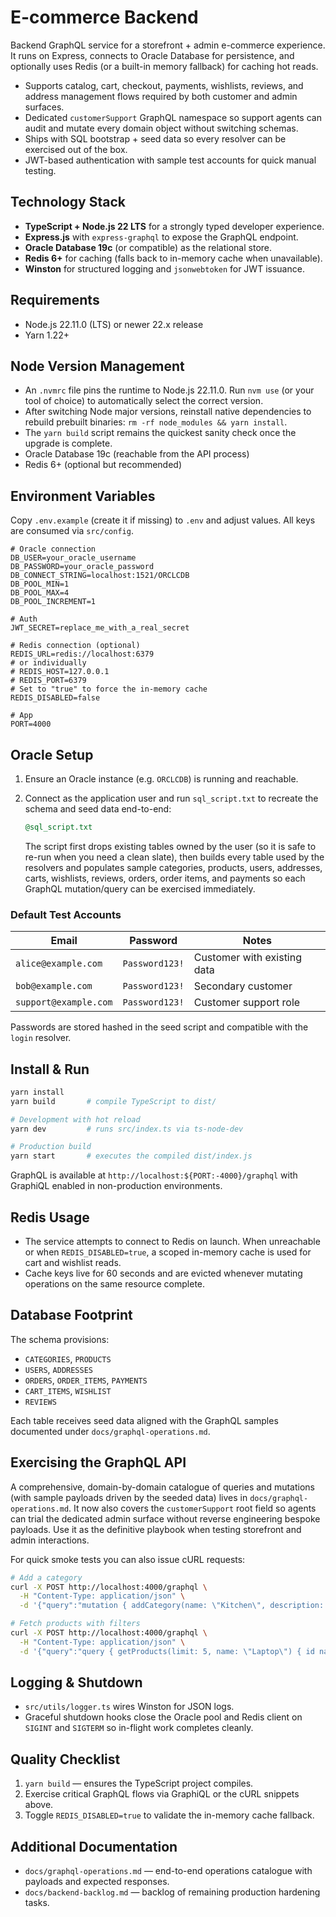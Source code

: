 # E-commerce Backend

Backend GraphQL service for a storefront + admin e-commerce experience. It runs on
Express, connects to Oracle Database for persistence, and optionally uses Redis
(or a built-in memory fallback) for caching hot reads.

- Supports catalog, cart, checkout, payments, wishlists, reviews, and address
  management flows required by both customer and admin surfaces.
- Dedicated `customerSupport` GraphQL namespace so support agents can audit and
  mutate every domain object without switching schemas.
- Ships with SQL bootstrap + seed data so every resolver can be exercised out of
  the box.
- JWT-based authentication with sample test accounts for quick manual testing.

## Technology Stack
- **TypeScript + Node.js 22 LTS** for a strongly typed developer experience.
- **Express.js** with `express-graphql` to expose the GraphQL endpoint.
- **Oracle Database 19c** (or compatible) as the relational store.
- **Redis 6+** for caching (falls back to in-memory cache when unavailable).
- **Winston** for structured logging and `jsonwebtoken` for JWT issuance.

## Requirements
- Node.js 22.11.0 (LTS) or newer 22.x release
- Yarn 1.22+

## Node Version Management
- An `.nvmrc` file pins the runtime to Node.js 22.11.0. Run `nvm use` (or your
  tool of choice) to automatically select the correct version.
- After switching Node major versions, reinstall native dependencies to rebuild
  prebuilt binaries: `rm -rf node_modules && yarn install`.
- The `yarn build` script remains the quickest sanity check once the upgrade is
  complete.
- Oracle Database 19c (reachable from the API process)
- Redis 6+ (optional but recommended)

## Environment Variables
Copy `.env.example` (create it if missing) to `.env` and adjust values. All keys
are consumed via `src/config`.

```dotenv
# Oracle connection
DB_USER=your_oracle_username
DB_PASSWORD=your_oracle_password
DB_CONNECT_STRING=localhost:1521/ORCLCDB
DB_POOL_MIN=1
DB_POOL_MAX=4
DB_POOL_INCREMENT=1

# Auth
JWT_SECRET=replace_me_with_a_real_secret

# Redis connection (optional)
REDIS_URL=redis://localhost:6379
# or individually
# REDIS_HOST=127.0.0.1
# REDIS_PORT=6379
# Set to "true" to force the in-memory cache
REDIS_DISABLED=false

# App
PORT=4000
```

## Oracle Setup
1. Ensure an Oracle instance (e.g. `ORCLCDB`) is running and reachable.
2. Connect as the application user and run `sql_script.txt` to recreate the
   schema and seed data end-to-end:

   ```sql
   @sql_script.txt
   ```

   The script first drops existing tables owned by the user (so it is safe to
   re-run when you need a clean slate), then builds every table used by the
   resolvers and populates sample categories, products, users, addresses, carts,
   wishlists, reviews, orders, order items, and payments so each GraphQL
   mutation/query can be exercised immediately.

### Default Test Accounts
| Email               | Password       | Notes                       |
|---------------------|----------------|-----------------------------|
| `alice@example.com`   | `Password123!` | Customer with existing data |
| `bob@example.com`     | `Password123!` | Secondary customer          |
| `support@example.com` | `Password123!` | Customer support role       |

Passwords are stored hashed in the seed script and compatible with the `login`
resolver.

## Install & Run
```bash
yarn install
yarn build       # compile TypeScript to dist/

# Development with hot reload
yarn dev         # runs src/index.ts via ts-node-dev

# Production build
yarn start       # executes the compiled dist/index.js
```

GraphQL is available at `http://localhost:${PORT:-4000}/graphql` with GraphiQL
enabled in non-production environments.

## Redis Usage
- The service attempts to connect to Redis on launch. When unreachable or when
  `REDIS_DISABLED=true`, a scoped in-memory cache is used for cart and wishlist
  reads.
- Cache keys live for 60 seconds and are evicted whenever mutating operations on
  the same resource complete.

## Database Footprint
The schema provisions:
- `CATEGORIES`, `PRODUCTS`
- `USERS`, `ADDRESSES`
- `ORDERS`, `ORDER_ITEMS`, `PAYMENTS`
- `CART_ITEMS`, `WISHLIST`
- `REVIEWS`

Each table receives seed data aligned with the GraphQL samples documented under
`docs/graphql-operations.md`.

## Exercising the GraphQL API
A comprehensive, domain-by-domain catalogue of queries and mutations (with sample
payloads driven by the seeded data) lives in `docs/graphql-operations.md`. It now
also covers the `customerSupport` root field so agents can trial the dedicated
admin surface without reverse engineering bespoke payloads. Use it as the
definitive playbook when testing storefront and admin interactions.

For quick smoke tests you can also issue cURL requests:

```bash
# Add a category
curl -X POST http://localhost:4000/graphql \
  -H "Content-Type: application/json" \
  -d '{"query":"mutation { addCategory(name: \"Kitchen\", description: \"Appliances\") { id name }}"}'

# Fetch products with filters
curl -X POST http://localhost:4000/graphql \
  -H "Content-Type: application/json" \
  -d '{"query":"query { getProducts(limit: 5, name: \"Laptop\") { id name price category { name } }}"}'
```

## Logging & Shutdown
- `src/utils/logger.ts` wires Winston for JSON logs.
- Graceful shutdown hooks close the Oracle pool and Redis client on `SIGINT` and
  `SIGTERM` so in-flight work completes cleanly.

## Quality Checklist
1. `yarn build` — ensures the TypeScript project compiles.
2. Exercise critical GraphQL flows via GraphiQL or the cURL snippets above.
3. Toggle `REDIS_DISABLED=true` to validate the in-memory cache fallback.

## Additional Documentation
- `docs/graphql-operations.md` — end-to-end operations catalogue with payloads
  and expected responses.
- `docs/backend-backlog.md` — backlog of remaining production hardening tasks.

